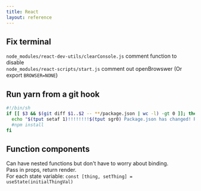 ```yaml
---
title: React
layout: reference
---
```


## Fix terminal
`node_modules/react-dev-utils/clearConsole.js` comment function to disable  
`node_modules/react-scripts/start.js` comment out openBrowswer (Or export `BROWSER=NONE`)

## Run yarn from a git hook
```sh
#!/bin/sh
if [[ $3 && $(git diff $1..$2 -- **/package.json | wc -l) -gt 0 ]]; then
  echo "$(tput setaf 1)!!!!!!!!$(tput sgr0) Package.json has changed! Run Yarn you fool!"
  #npm install
fi
```

## Function components
Can have nested functions but don't have to worry about binding.  
Pass in props, return render.  
For each state variable: `const [thing, setThing] = useState(initialThingVal)` 
